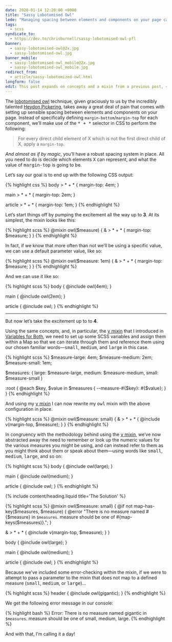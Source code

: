 ```yaml
---
date: 2020-01-14 12:20:00 +0000
title: "Sassy Lobotomised Owl"
lede: "Managing spacing between elements and components on your page can be a tiring task if undertaken manually. This is where the lobotomised owl comes in: a short, simple snippet of CSS that simplifies this whole process for you. In this article I’ll explain how I make use of it in a more dynamic way using a SCSS mixin."
tags:
  - scss
syndicate_to:
  - https://dev.to/chrisburnell/sassy-lobotomised-owl-pfl
banner:
  - sassy-lobotomised-owl@2x.jpg
  - sassy-lobotomised-owl.jpg
banner_mobile:
  - sassy-lobotomised-owl_mobile@2x.jpg
  - sassy-lobotomised-owl_mobile.jpg
redirect_from:
  - article/sassy-lobotomized-owl.html
longform: false
edit: This post expands on concepts and a mixin from a previous post, <a href="/article/variables-for-both">Variables for Both</a>, which I recommend you to read if you’re interested in the context around how the <samp>v</samp> mixin is used.<br><br><a href="#the-solution"><em>Skip to the full <samp>owl</samp> mixin solution.</em></a>
---
```


The <a href="https://alistapart.com/article/axiomatic-css-and-lobotomized-owls/" rel="external">lobotomised owl</a> technique, given graciously to us by the incredibly talented <a href="https://heydonworks.com" rel="external">Heydon Pickering</a>, takes away a great deal of pain that comes with setting up sensible spacing between elements and components on your page. Instead of specifically defining `margin-bottom`/`margin-top` for each component, we’ll make use of the <samp>* + *</samp> selector in CSS to perform the following:

> For every direct child element of X which is not the first direct child of X, apply a `margin-top`.

*And almost as if by magic*, you’ll have a robust spacing system in place. All you need to do is decide which elements <samp>X</samp> can represent, and what the value of <samp>margin-top</samp> is going to be.

Let’s say our goal is to end up with the following CSS output:

{% highlight css %}
body > * + * {
  margin-top: 4em;
}

main > * + * {
  margin-top: 2em;
}

article > * + * {
  margin-top: 1em;
}
{% endhighlight %}

Let’s start things off by pumping the excitement all the way up to **3**. At its simplest, the mixin looks like this:

{% highlight scss %}
@mixin owl($measure) {
  & > * + * {
    margin-top: $measure;
  }
}
{% endhighlight %}

In fact, if we know that more often than not we'll be using a specific value, we can use a default parameter value, like so:

{% highlight scss %}
@mixin owl($measure: 1em) {
  & > * + * {
    margin-top: $measure;
  }
}
{% endhighlight %}

And we can use it like so:

{% highlight scss %}
body {
  @include owl(4em);
}

main {
  @include owl(2em);
}

article {
  @include owl;
}
{% endhighlight %}


--------


But now let’s take the excitement up to to **4**.

Using the same concepts, and, in particular, the <a href="/article/variables-for-both"><samp>v</samp> mixin</a> that I introduced in [Variables for Both](/article/variables-for-both), we need to set up some SCSS variables and assign them within a Map so that we can iterate through them and reference them using our chosen familiar words—<samp>small</samp>, <samp>medium</samp>, and <samp>large</samp> in this case.

{% highlight scss %}
$measure-large:  4em;
$measure-medium: 2em;
$measure-small:  1em;

$measures: (
  large:  $measure-large,
  medium: $measure-medium,
  small:  $measure-small
)

:root {
  @each $key, $value in $measures {
    --measure-#{$key}: #{$value};
  }
}
{% endhighlight %}

And using my <a href="/article/variables-for-both"><samp>v</samp> mixin</a> I can now rewrite my <samp>owl</samp> mixin with the above configuration in place.

{% highlight scss %}
@mixin owl($measure: small) {
  & > * + * {
    @include v(margin-top, $measure);
  }
}
{% endhighlight %}

In congruency with the methodology behind using the <a href="/article/variables-for-both"><samp>v</samp> mixin</a>, we’ve now abstracted away the need to remember or look up the numeric values for the various measures you might be using, and can instead refer to them as you might think about them or speak about them—using words like <samp>small</samp>, <samp>medium</samp>, <samp>large</samp>, and so on:

{% highlight scss %}
body {
  @include owl(large);
}

main {
  @include owl(medium);
}

article {
  @include owl;
}
{% endhighlight %}


{% include content/heading.liquid title='The Solution' %}

{% highlight scss %}
@mixin owl($measure: small) {
  @if not map-has-key($measures, $measure) {
    @error "There is no measure named #{$measure} in `$measures`. measure should be one of #{map-keys($measures)}.";
  }

  & > * + * {
    @include v(margin-top, $measure);
  }
}

body {
    @include owl(large);
}

main {
    @include owl(medium);
}

article {
    @include owl;
}
{% endhighlight %}

Because we’ve included some error-checking within the mixin, if we were to attempt to pass a parameter to the mixin that does not map to a defined measure (<samp>small</samp>, <samp>medium</samp>, or <samp>large</samp>)…

{% highlight scss %}
header {
    @include owl(gigantic);
}
{% endhighlight %}

We get the following error message in our console:

{% highlight bash %}
Error: There is no measure named gigantic in `$measures`. measure should be one of small, medium, large.
{% endhighlight %}

And with that, I’m calling it a day!
